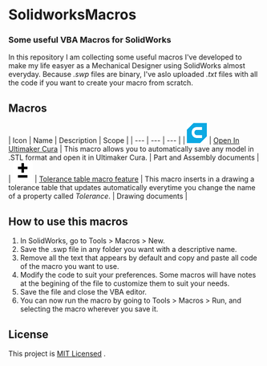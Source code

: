 # SolidworksMacros
### Some useful VBA Macros for SolidWorks
In this repository I am collecting some useful macros I've developed to make my life easyer as a Mechanical Designer using SolidWorks almost everyday.
Because _.swp_ files are binary, I've aslo uploaded _.txt_ files with all the code if you want to create your macro from scratch.

## Macros
| Icon | Name | Description | Scope |
| --- | --- | --- |
| ![Ultimaker Cura logo](Open%20In%20Ultimaker%20Cura/cura_logo.bmp) | [Open In Ultimaker Cura](Open%20In%20Ultimaker%20Cura/OpenInCura.txt) | This macro allows you to automatically save any model in .STL format and open it in Ultimaker Cura. | Part and Assembly documents |
| ![Tolerance table icon](ToleranceTableMacroFeature/icon-40x40-transparent.bmp) | [Tolerance table macro feature](ToleranceTableMacroFeature/ToleranceTableMacroFeature.txt) | This macro inserts in a drawing a tolerance table that updates automatically everytime you change the name of a property called _Tolerance_. | Drawing documents | 

## How to use this macros
1. In SolidWorks, go to Tools > Macros > New.
2. Save the .swp file in any folder you want with a descriptive name.
3. Remove all the text that appears by default and copy and paste all code of the macro you want to use.
4. Modify the code to suit your preferences. Some macros will have notes at the begining of the file to customize them to suit your needs.
5. Save the file and close the VBA editor.
6. You can now run the macro by going to Tools > Macros > Run, and selecting the macro wherever you save it.

## License
This project is [MIT Licensed](LICENSE) .
